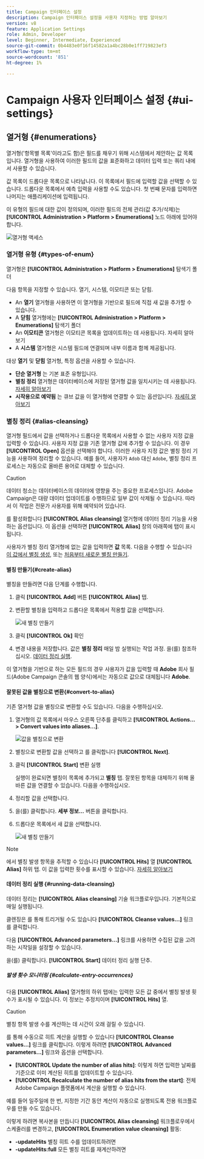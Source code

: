 ```yaml
---
title: Campaign 인터페이스 설정
description: Campaign 인터페이스 설정을 사용자 지정하는 방법 알아보기
version: v8
feature: Application Settings
role: Admin, Developer
level: Beginner, Intermediate, Experienced
source-git-commit: 0b4483e0f16f14582a1a4bc28b0e1ff719823ef3
workflow-type: tm+mt
source-wordcount: '851'
ht-degree: 1%

---
```


# Campaign 사용자 인터페이스 설정 {#ui-settings}

## 열거형 {#enumerations}

열거형(&#39;항목별 목록&#39;이라고도 함)은 필드를 채우기 위해 시스템에서 제안하는 값 목록입니다. 열거형을 사용하여 이러한 필드의 값을 표준화하고 데이터 입력 또는 쿼리 내에서 사용할 수 있습니다.

값 목록이 드롭다운 목록으로 나타납니다. 이 목록에서 필드에 입력할 값을 선택할 수 있습니다. 드롭다운 목록에서 예측 입력을 사용할 수도 있습니다. 첫 번째 문자를 입력하면 나머지는 애플리케이션에 입력됩니다.

이 유형의 필드에 대한 값이 정의되며, 이러한 필드의 전체 관리(값 추가/삭제)는 **[!UICONTROL Administration > Platform > Enumerations]** 노드 아래에 있어야 합니다.

![열거형 액세스](assets/enumerations-menu.png)

### 열거형 유형 {#types-of-enum}

열거형은 **[!UICONTROL Administration > Platform > Enumerations]** 탐색기 폴더

다음 항목을 지정할 수 있습니다. 열기, 시스템, 이모티콘 또는 닫힘.

* An **열기** 열거형을 사용하면 이 열거형을 기반으로 필드에 직접 새 값을 추가할 수 있습니다.
* A **닫힘** 열거형에는 **[!UICONTROL Administration > Platform > Enumerations]** 탐색기 폴더
* An **이모티콘** 열거형은 이모티콘 목록을 업데이트하는 데 사용됩니다. 자세히 알아보기
* A **시스템** 열거형은 시스템 필드에 연결되며 내부 이름과 함께 제공됩니다.

대상 **열기** 및 **닫힘** 열거형, 특정 옵션을 사용할 수 있습니다.

* **단순 열거형** 는 기본 표준 유형입니다.
* **별칭 정리** 열거형은 데이터베이스에 저장된 열거형 값을 일치시키는 데 사용됩니다. [자세히 알아보기](#alias-cleansing)
* **시작용으로 예약됨** 는 큐브 값을 이 열거형에 연결할 수 있는 옵션입니다. [자세히 알아보기](../reporting/gs-cubes.md)


### 별칭 정리 {#alias-cleansing}

열거형 필드에서 값을 선택하거나 드롭다운 목록에서 사용할 수 없는 사용자 지정 값을 입력할 수 있습니다. 사용자 지정 값을 기존 열거형 값에 추가할 수 있습니다. 이 경우 **[!UICONTROL Open]** 옵션을 선택해야 합니다. 이러한 사용자 지정 값은 별칭 정리 기능을 사용하여 정리할 수 있습니다. 예를 들어, 사용자가 `Adob` 대신 `Adobe`, 별칭 정리 프로세스는 자동으로 올바른 용어로 대체할 수 있습니다.

>[!CAUTION]
>
>데이터 청소는 데이터베이스의 데이터에 영향을 주는 중요한 프로세스입니다. Adobe Campaign은 대량 데이터 업데이트를 수행하므로 일부 값이 삭제될 수 있습니다. 따라서 이 작업은 전문가 사용자를 위해 예약되어 있습니다.

를 활성화합니다 **[!UICONTROL Alias cleansing]** 열거형에 데이터 정리 기능을 사용하는 옵션입니다. 이 옵션을 선택하면 **[!UICONTROL Alias]** 창의 아래쪽에 탭이 표시됩니다.

사용자가 별칭 정리 열거형에 없는 값을 입력하면 **값** 목록. 다음을 수행할 수 있습니다 [이 값에서 별칭 생성](#convert-to-alias), 또는 [처음부터 새로운 별칭 만들기](#create-alias).

#### 별칭 만들기{#create-alias}

별칭을 만들려면 다음 단계를 수행합니다.

1. 클릭 **[!UICONTROL Add]** 버튼 **[!UICONTROL Alias]** 탭.
1. 변환할 별칭을 입력하고 드롭다운 목록에서 적용할 값을 선택합니다.

   ![새 별칭 만들기](assets/new-alias.png)

1. 클릭 **[!UICONTROL Ok]** 확인

1. 변경 내용을 저장합니다. 값은 **별칭 정리** 매일 밤 실행되는 작업 과정. 을(를) 참조하십시오. [데이터 정리 실행](#running-data-cleansing).

이 열거형을 기반으로 하는 모든 필드의 경우 사용자가 값을 입력할 때 **Adobe** 회사 필드(Adobe Campaign 콘솔의 웹 양식)에서는 자동으로 값으로 대체됩니다 **Adobe**.

#### 잘못된 값을 별칭으로 변환{#convert-to-alias}

기존 열거형 값을 별칭으로 변환할 수도 있습니다. 다음을 수행하십시오.

1. 열거형의 값 목록에서 마우스 오른쪽 단추를 클릭하고 **[!UICONTROL Actions... > Convert values into aliases...]**.

   ![값을 별칭으로 변환](assets/convert-into-aliases.png)

1. 별칭으로 변환할 값을 선택하고 를 클릭합니다 **[!UICONTROL Next]**.
1. 클릭 **[!UICONTROL Start]** 변환 실행

   실행이 완료되면 별칭이 목록에 추가되고 **별칭** 탭. 잘못된 항목을 대체하기 위해 올바른 값을 연결할 수 있습니다. 다음을 수행하십시오.

1. 정리할 값을 선택합니다.
1. 을(를) 클릭합니다. **세부 정보...** 버튼을 클릭합니다.
1. 드롭다운 목록에서 새 값을 선택합니다.

   ![새 별칭 만들기](assets/define-new-alias.png)


>[!NOTE]
>
>에서 별칭 발생 항목을 추적할 수 있습니다 **[!UICONTROL Hits]** 열 **[!UICONTROL Alias]** 하위 탭. 이 값을 입력한 횟수를 표시할 수 있습니다.  [자세히 알아보기](#calculate-entry-occurrences)

#### 데이터 정리 실행 {#running-data-cleansing}

데이터 정리는 **[!UICONTROL Alias cleansing]** 기술 워크플로우입니다. 기본적으로 매일 실행됩니다.

클렌징은 를 통해 트리거될 수도 있습니다 **[!UICONTROL Cleanse values...]** 링크를 클릭합니다.

다음 **[!UICONTROL Advanced parameters...]** 링크를 사용하면 수집된 값을 고려하는 시작일을 설정할 수 있습니다.

을(를) 클릭합니다. **[!UICONTROL Start]** 데이터 정리 실행 단추.

##### 발생 횟수 모니터링 {#calculate-entry-occurrences}

다음 **[!UICONTROL Alias]** 열거형의 하위 탭에는 입력한 모든 값 중에서 별칭 발생 횟수가 표시될 수 있습니다. 이 정보는 추정치이며 **[!UICONTROL Hits]** 열.

>[!CAUTION]
>
>별칭 항목 발생 수를 계산하는 데 시간이 오래 걸릴 수 있습니다.

를 통해 수동으로 히트 계산을 실행할 수 있습니다 **[!UICONTROL Cleanse values...]** 링크를 클릭합니다. 이렇게 하려면 **[!UICONTROL Advanced parameters...]** 링크와 옵션을 선택합니다.

* **[!UICONTROL Update the number of alias hits]**: 이렇게 하면 입력한 날짜를 기준으로 이미 계산된 히트를 업데이트할 수 있습니다.
* **[!UICONTROL Recalculate the number of alias hits from the start]**: 전체 Adobe Campaign 플랫폼에서 계산을 실행할 수 있습니다.

예를 들어 일주일에 한 번, 지정한 기간 동안 계산이 자동으로 실행되도록 전용 워크플로우를 만들 수도 있습니다.

이렇게 하려면 복사본을 만듭니다 **[!UICONTROL Alias cleansing]** 워크플로우에서 스케줄러를 변경하고, **[!UICONTROL Enumeration value cleansing]** 활동:

* **-updateHits** 별칭 히트 수를 업데이트하려면
* **-updateHits:full** 모든 별칭 히트를 재계산하려면

